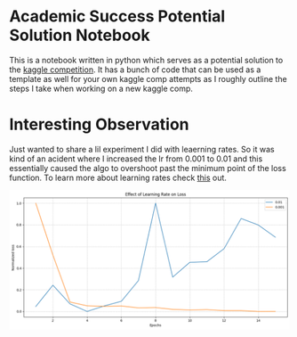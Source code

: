 # Academic Success Potential Solution Notebook 
This is a notebook written in python which serves as a potential solution to the <a href="https://www.kaggle.com/competitions/playground-series-s4e6">kaggle competition</a>. 
It has a bunch of code that can be used as a template as well for your own kaggle comp attempts as I roughly outline the steps I take when working on a new kaggle comp. 

# Interesting Observation 

Just wanted to share a lil experiment I did with leaerning rates. So it was kind of an acident where I increased the lr from 0.001 to 0.01 and this essentially caused the algo to overshoot past the minimum point of the loss function. To learn more about learning rates check <a href="https://machinelearningmastery.com/understand-the-dynamics-of-learning-rate-on-deep-learning-neural-networks/">this</a> out. 

<img src="./images/lr.png" />
